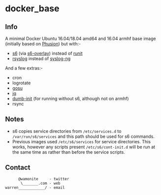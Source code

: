 # docker_base

## Info

A minimal Docker Ubuntu 16.04/18.04 amd64 and 16.04 armhf base image (initially based on [Phusion](https://github.com/phusion/baseimage-docker)) but with:-

* [s6](http://skarnet.org/software/s6/) (via [s6-overlay](https://github.com/just-containers/s6-overlay)) instead of [runit](http://smarden.org/runit/)
* [rsyslog](http://www.rsyslog.com/) instead of [syslog-ng](https://syslog-ng.org/)

And a few extras:-

* cron
* logrotate
* [gosu](https://github.com/tianon/gosu)
* [jq](https://stedolan.github.io/jq/)
* [dumb-init](https://github.com/Yelp/dumb-init) (for running without s6, although not on armhf)
* rsync

## Notes

* s6 copies service directories from `/etc/services.d` to `/var/run/s6/services` and this path should be used for s6 commands.
* Previous images used `/etc/s6/services` for service directories. This works, however any scripts present `/etc/s6/cont-init.d` will be run at the same time as rather than before the service scripts.

## Contact

          @wamonite     - twitter
           \_______.com - web
    warren____________/ - email
